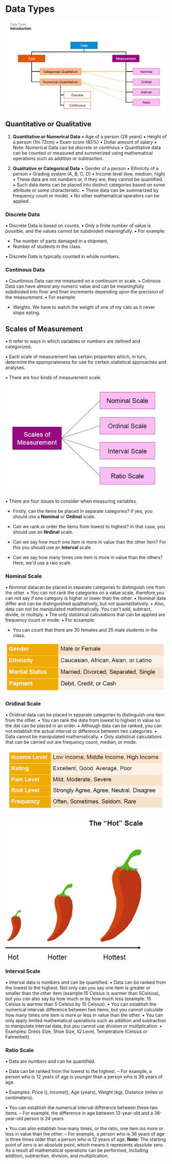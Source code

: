 # Data Types

![Data Types](DataTypes.png)

## Quantitative or Qualitative

1. **Quantitative or Numerical Data**
    ▪ Age of a person (28 years)
    ▪ Height of a person (1m 72cm)
    ▪ Exam score (85%)
    ▪ Dollar amount of salary
    ▪ Note: Numerical Data can be _discrete_ or _continous_
    ▪ Quantitative data can be counted or measured and summerized using mathematical operations such as addition or subtraction.

2. **Qualitative or Categorical Data**
    ▪ Gender of a person
    ▪ Ethnicity of a person
    ▪ Grading system (A, B, C, D)
    ▪ Income level (low, medium, high)
    ▪ These data are not numbers or, if they are, they cannot be quantified.
    ▪ Such data items can be placed into distinct categories based on some attribute or some characteristic.
    ▪ These data can be summarized by frequency count or model.
    ▪ No other mathematical operators can be applied.

### Discrete Data

▪ Discrete Data is based on counts.
▪ Only a finite number of value is possible, and the values cannot be subdivided meaningfully.
▪ For example:

* The number of parts  damaged in a shipment,
* Number of students in the class.

▪ Discrete Data is typically counted in whole numbers.

### Continous Data

▪ Countinous Data can me measured on a continuum or scale.
▪ Cotinous Data can have almost any numeric value and can be meaningfully subdivided into finer and finer increments depending upon the precision of the measurement.
▪ For example:

* Weights. We have to watch the weight of one of my cats as it never stops eating.

## Scales of Measurement

▪ It refer to ways in which variables or numbers are defined and categorized.

▪ Each scale of measurement has certain properties which, in turn, determine the appropriateness for use for certain statistical approaches and analyses.

▪ There are four kinds of measurement scale.

![Scales Of Measurement](ScalesofMeasurement.png)

▪ There are four issues to consider when measuring variables.

* Firstly, can the items be placed in separate categories? if yes, you should use a **Nominal** or **Ordinal** scale.

* Can we rank or order the items from lowest to highest? In that case, you should use an **Nrdinal** scale.

* Can we say how much one item is more in value than the other item? For this you should use an **Interval** scale.

* Can we say how many times one item is more in value than the others? Here, we'd use a raio scale.

### Nominal Scale

▪ Nominal datacan be placed in separate categories to distinguish one from the other.
▪ You can not rank the categories on a value scale, therefore,you can not say if one category is higher or lower than the other.
▪ Nominal data differ and can be distinguished qualitatively, but not quantatitatively.
▪ Also, data can not be manipulated mathematically. You can't add, subtract, divide, or multiply.
▪  The only statistical calculations that can be applied are frequency count or mode.
▪ For ecxample:

* You can count that there are 30 females and 25 male students in the class.

![Nominal Scale](NominalScale.png)

### Oridinal Scale

▪ Oridinal data can be placed in separate categories to distinguish one item from the other.
▪ You can rank the data from lowest to highest in value so the dat can be placed in an order.
▪  Although data can be ranked, you can not establish the actual interval or difference between two categories.
▪ Data cannot be manipulated mathematically.
▪ Only statistical calculations that can be carried out are frequency count, median, or mode.

![Ordinal Scale](OrdinalScale.png)

![Ordinal Hot Scale](OrdinalHotScale.png)

### Interval Scale

▪ Interval data is numbers and can be quantified.
▪ Data can be ranked from the lowest to the highest.
Not only can you say one item is greater or smaller
than the other item (example:15 Celsius is warmer than
5Celsius), but you can also say by how much or by how
much less (example: 15 Celsius is warmer than 5 Celsius by
10 Celsius).
▪ You can establish the numerical intervak difference between two items, but you cannot calculate how many times one item is more or less in value than the other.
▪ You can only apply limited mathematical operations
such as addition and subtraction to manipulate
interval data, but you cannot use division or
multiplication.
▪ Examples: Dress Size, Shoe Size, IQ Level,
Temperature (Celsius or Fahrenheit)

### Ratio Scale

▪ Data are numbers and can be quantified.

▪ Data can be ranked from the lowest to the
highest.
– For example, a person who is 12 years of age is younger than a person who is 36 years of age.

▪ Examples: Price ($), Income ($), Age (years),
Weight (kg), Distance (miles or centimeters).

▪ You can establish the numerical interval difference between these two items.
– For example, the difference in age between 12-year-old and a 36-year-old person is 24 years

▪ You can also establish how many times, or the ratio, one item iss more or less in value than the other.
– For example, a person who is 36 years of age is three times older than a person who is 12 years of age.
**Note:** The starting point of zero is an absolute point, which means it represents absolute zero. As a result all mathematical operations can be performed, including addition, subtraction, division, and multiplication.
